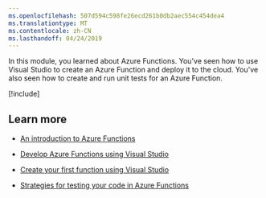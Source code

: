 ```yaml
---
ms.openlocfilehash: 507d594c598fe26ecd261b0db2aec554c454dea4
ms.translationtype: MT
ms.contentlocale: zh-CN
ms.lasthandoff: 04/24/2019
---
```

In this module, you learned about Azure Functions. You've seen how to use Visual Studio to create an Azure Function and deploy it to the cloud. You've also seen how to create and run unit tests for an Azure Function.

[!include[](../../../includes/azure-sandbox-cleanup.md)]

## <a name="learn-more"></a>Learn more

- [An introduction to Azure Functions](https://docs.microsoft.com/azure/azure-functions/functions-overview)

- [Develop Azure Functions using Visual Studio](https://docs.microsoft.com/azure/azure-functions/functions-develop-vs)
- [Create your first function using Visual Studio](https://docs.microsoft.com/azure/azure-functions/functions-create-your-first-function-visual-studio)
- [Strategies for testing your code in Azure Functions](https://docs.microsoft.com/azure/azure-functions/functions-test-a-function)